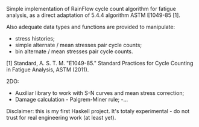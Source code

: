 Simple implementation of RainFlow cycle count algorithm for fatigue analysis, as
a direct adaptation of 5.4.4 algorithm ASTM E1049-85 [1].

Also adequate data types and functions are provided to manipulate:
 - stress histories;
 - simple alternate / mean stresses pair cycle counts;
 - bin alternate / mean stresses pair cycle counts.

[1] Standard, A. S. T. M. "E1049-85." Standard Practices for Cycle Counting in Fatigue Analysis, ASTM (2011).


2DO:
- Auxiliar library to work with S-N curves and mean stress correction;
- Damage calculation - Palgrem-Miner rule;
-...


Disclaimer: this is my first Haskell project. It's totaly experimental - do not trust for real engineering work (at least yet).
